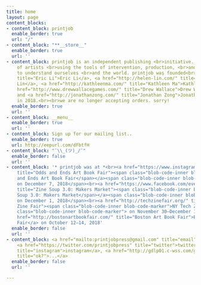 ```yaml
---
title: home
layout: page
content_blocks:
- content_block: printjob
  enable_border: true
  url: "/"
- content_block: "**__store__"
  enable_border: true
  url: ''
- content_block: printjob is an independent publishing <br>initiative. It is a collective
    of artists <br>using the tools of intervention, production, <br>and dissemination
    to understand ourselves <br>and the world. printjob was founded<br>by <a href="https://eric.young.li/"
    title="Eric Li">Eric Li</a>, <a href="http://helen-lin.com/" title="Helen Lin">Helen
    Lin</a>, <a href="http://kathleenma.com/" title="Kathleen Ma">Kathleen Ma</a>,<br><a
    href="http://www.drewwallacegames.com/" title="Drew Wallace">Drew Wallace</a>,
    and <a href="http://jonathanzong.com/" title="Jonathan Zong">Jonathan Zong</a>
    in 2018.<br><br>we are no longer accepting orders. sorry!
  enable_border: true
  url: ''
- content_block: __menu__
  enable_border: true
  url: ''
- content_block: Sign up for our mailing list..
  enable_border: true
  url: http://eepurl.com/dFbtfH
- content_block: "¯\\_(ツ)_/¯"
  enable_border: false
  url: ''
- content_block: '* printjob was at *<br><a href="https://www.instagram.com/oddsandendsartbookfair"
    title="Odds and Ends Art Book Fair"><span class="blob-code-inner blob-code-marker">Odds
    and Ends Art Book Fair</span></a><span class="blob-code-inner blob-code-marker">
    on December 7, 2018</span><br><a href="https://www.facebook.com/events/341541416394112/"
    title="Zine Soup 3.0: Makers Market"><span class="blob-code-inner blob-code-marker">Zine
    Soup 3.0: Makers Market</span></a><span class="blob-code-inner blob-code-marker">
    on December 1, 2018</span><br><a href="http://techzinefair.org/" title="NY Tech
    Zine Fair"><span class="blob-code-inner blob-code-marker">NY Tech Zine Fair</span></a><span
    class="blob-code-inner blob-code-marker"> on November 30–December 1, 2018<br></span><a
    href="http://bostonartbookfair.com/" title="Boston Art Book Fair">Boston Art Book
    Fair</a> on October 12–14, 2018'
  enable_border: false
  url: ''
- content_block: <a href="mailto:printjobpress@gmail.com" title="email">email</a>,
    <a href="https://twitter.com/printjobpress" title="twitter">twitter</a>, <a href="http://instagram.com/printjobpress"
    title="instagram">instagram</a>, <a href="http://gdlp01.c-wss.com/gds/0/0300026830/05/MF730_630_Series_UsersGuide_usEN_4.pdf"
    title="ok?">...</a>
  enable_border: false
  url: ''

---
```

